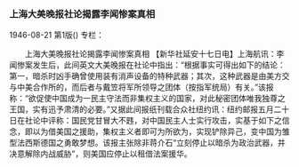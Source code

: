 ### 上海大美晚报社论揭露李闻惨案真相

1946-08-21
第1版()
专栏：

　　上海大美晚报社论揭露李闻惨案真相
    【新华社延安十七日电】上海航讯：李闻惨案发生后，此间英文大美晚报在社论中指出：“根据事实可得出如下的结论：第一，暗杀时凶手确曾使用装有消声设备的特种武器；其次，这种武器是由美方交与中美合作所的，而后者与戴笠将军所领导之团体（按指军统局）有关。”该报称：“欲促使中国成为一民主守法而非集权主义的国家，对此秘密团体唯我独尊之王国，实有迅予肃清的必要。”又据此间报纸刊载合众社纽约讯：纽约邮报五月二十日在社论中评称：国民党甘冒大不韪，对中国民主人士实行攻击，实基于如下之信念，即以为借美国之援助，集权主义者即可为所欲为，实现铲除异己，变中国为雏型法西斯德国之勇敢梦想。该报主张除非蒋介石“立刻停止以暗杀为政治武器，并决意解除内战威胁”，则美国应停止以租借法案援华。
